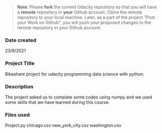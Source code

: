 >**Note**: Please **fork** the current Udacity repository so that you will have a **remote** repository in **your** Github account. Clone the remote repository to your local machine. Later, as a part of the project "Post your Work on Github", you will push your proposed changes to the remote repository in your Github account.

### Date created
23/9/2021
### Project Title
Bikeshare project for udacity programming data science with python.

### Description
The project asked us to complate some codes using numpy and we used some skills that we have learned during this course.

### Files used
Project.py
chicago.csv
new_york_city.csv
washington.csv


